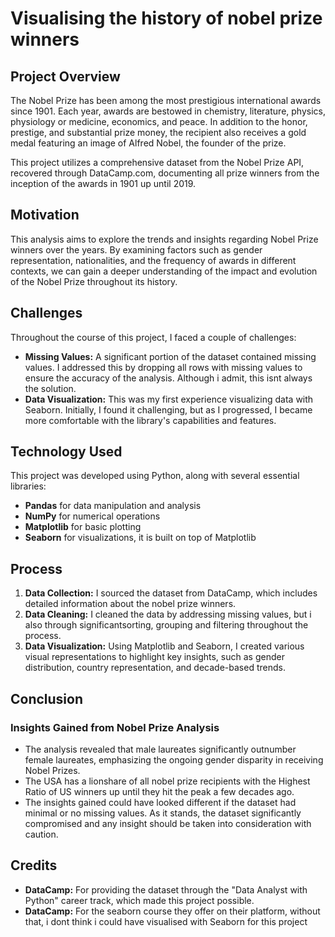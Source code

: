 # Visualising the history of nobel prize winners

## Project Overview
The Nobel Prize has been among the most prestigious international awards since 1901. Each year, awards are bestowed in chemistry, literature, physics, physiology or medicine, economics, and peace. In addition to the honor, prestige, and substantial prize money, the recipient also receives a gold medal featuring an image of Alfred Nobel, the founder of the prize. 

This project utilizes a comprehensive dataset from the Nobel Prize API, recovered through DataCamp.com, documenting all prize winners from the inception of the awards in 1901 up until 2019. 

## Motivation
This analysis aims to explore the trends and insights regarding Nobel Prize winners over the years. By examining factors such as gender representation, nationalities, and the frequency of awards in different contexts, we can gain a deeper understanding of the impact and evolution of the Nobel Prize throughout its history.

## Challenges
Throughout the course of this project, I faced a couple of challenges:

- **Missing Values:** A significant portion of the dataset contained missing values. I addressed this by dropping all rows with missing values to ensure the accuracy of the analysis. Although i admit, this isnt always the solution.
- **Data Visualization:** This was my first experience visualizing data with Seaborn. Initially, I found it challenging, but as I progressed, I became more comfortable with the library's capabilities and features.

## Technology Used
This project was developed using Python, along with several essential libraries:
- **Pandas** for data manipulation and analysis
- **NumPy** for numerical operations
- **Matplotlib** for basic plotting
- **Seaborn** for visualizations, it is built on top of Matplotlib

## Process
1. **Data Collection:** I sourced the dataset from DataCamp, which includes detailed information about the nobel prize winners.
2. **Data Cleaning:** I cleaned the data by addressing missing values, but i also through significantsorting, grouping and filtering throughout the process. 
4. **Data Visualization:** Using Matplotlib and Seaborn, I created various visual representations to highlight key insights, such as gender distribution, country representation, and decade-based trends.

## Conclusion
### Insights Gained from Nobel Prize Analysis
-  The analysis revealed that male laureates significantly outnumber female laureates, emphasizing the ongoing gender disparity in receiving Nobel Prizes.
-  The USA has a lionshare of all nobel prize recipients with the Highest Ratio of US winners up until they hit the peak a few decades ago.
- The insights gained could have looked different if the dataset had minimal or no missing values. As it stands, the dataset significantly compromised and any insight should be taken into consideration with caution.


## Credits
- **DataCamp:** For providing the dataset through the "Data Analyst with Python" career track, which made this project possible.
- **DataCamp:** For the seaborn course they offer on their platform, without that, i dont think i could have visualised with Seaborn for this project
